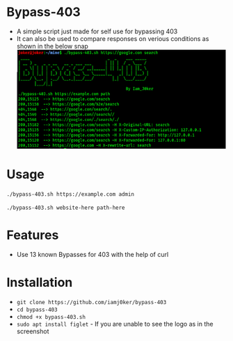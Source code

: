 # Bypass-403
- A simple script just made for self use for bypassing 403
- It can also be used to compare responses on verious conditions as shown in the below snap
![](responses.png)

# Usage
`./bypass-403.sh https://example.com admin`

`./bypass-403.sh website-here path-here`

# Features
- Use 13 known Bypasses for 403 with the help of curl

# Installation
   * `git clone https://github.com/iamj0ker/bypass-403`
   * `cd bypass-403`
   * `chmod +x bypass-403.sh`
   * `sudo apt install figlet`  - If you are unable to see the logo as in the screenshot
   
  
